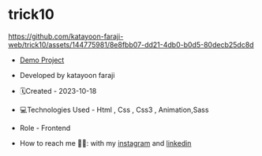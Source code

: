 # trick10
https://github.com/katayoon-faraji-web/trick10/assets/144775981/8e8fbb07-dd21-4db0-b0d5-80decb25dc8d

- [Demo Project](https://katayoon-faraji-web.github.io/trick10/)

- Developed by katayoon faraji

- 🗓️Created - 2023-10-18

- 💻Technologies Used - Html , Css , Css3 , Animation,Sass

- Role - Frontend

- How to reach me 👩🏻: with my [instagram](https://instagram.com/katayoon_faraji_web) and [linkedin](https://www.linkedin.com/in/katayoon-faraji-web-3b722b207r)
